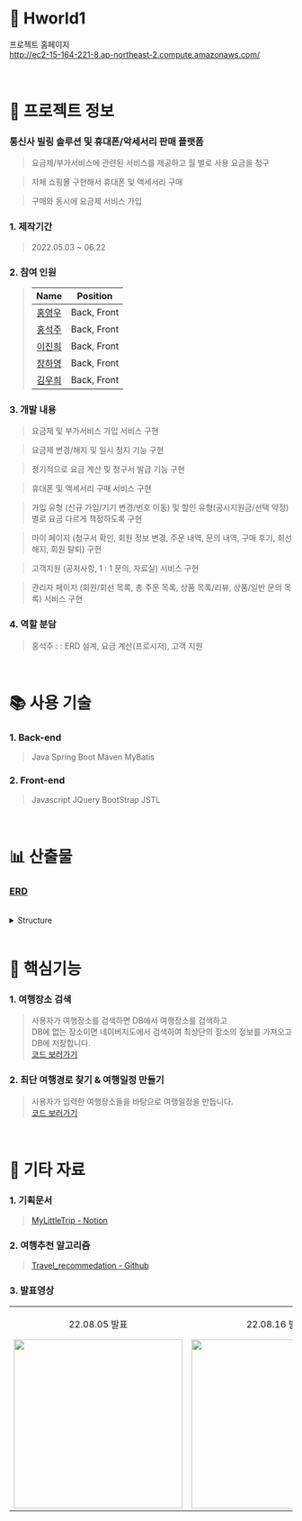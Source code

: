 # :iphone: Hworld1

프로젝트 홈페이지  
http://ec2-15-164-221-8.ap-northeast-2.compute.amazonaws.com/

<br />

# 📃 프로젝트 정보

### 통신사 빌링 솔루션 및 휴대폰/악세서리 판매 플랫폼 
> 요금제/부가서비스에 관련된 서비스를 제공하고 월 별로 사용 요금을 청구

> 자체 쇼핑몰 구현해서 휴대폰 및 액세서리 구매

> 구매와 동시에 요금제 서비스 가입

### 1. 제작기간

> 2022.05.03 ~ 06.22

### 2. 참여 인원

> |                    Name                    |  Position   |
> | :----------------------------------------: | :---------: |
> |   [홍영우](https://github.com/YU3727)       | Back, Front |
> |   [홍석주](https://github.com/qwdfd1)       | Back, Front |
> |   [이진희](https://github.com/zinny912)     | Back, Front |
> |   [장하영](https://github.com/beaver10)     | Back, Front |   
> |   [김우희](https://github.com/WooheeKim)    | Back, Front |

### 3. 개발 내용
> 요금제 및 부가서비스 가입 서비스 구현

> 요금제 변경/해지 및 일시 정지 기능 구현

> 정기적으로 요금 계산 및 청구서 발급 기능 구현

> 휴대폰 및 액세서리 구매 서비스 구현

> 가입 유형 (신규 가입/기기 변경/번호 이동) 및 할인 유형(공시지원금/선택 약정) 별로 요금 다르게 책정하도록 구현

> 마이 페이지 (청구서 확인, 회원 정보 변경, 주문 내역, 문의 내역, 구매 후기, 회선 해지, 회원 탈퇴) 구현

> 고객지원 (공지사항, 1 : 1 문의, 자료실) 서비스 구현

> 관리자 페이지 (회원/회선 목록, 총 주문 목록, 상품 목록/리뷰, 상품/일반 문의 목록) 서비스 구현

### 4. 역할 분담

> 홍석주  : : ERD 설계, 요금 계산(프로시저), 고객 지원

<br />

# 📚 사용 기술

### 1. Back-end

> Java
> Spring Boot
> Maven
> MyBatis  

### 2. Front-end

> Javascript
> JQuery
> BootStrap
> JSTL

<br />

# 📊 산출물

<a href="https://github.com/qwdfd1/Hworld/blob/master/document/%5BH%20world%5D%201%EC%A1%B0%20ERD.png"><h3>ERD</h3></a>

<br />

<details>
<summary>Structure</summary>
<div markdown="1" style="padding-left: 15px;">
<img src="https://user-images.githubusercontent.com/68724828/186079270-28793ba1-466e-421f-baf2-563b890c926f.png" />
</div>
</details>

<br />

# 🔑 핵심기능

### 1. 여행장소 검색

> 사용자가 여행장소를 검색하면 DB에서 여행장소를 검색하고  
> DB에 없는 장소이면 네이버지도에서 검색하여 최상단의 장소의 정보를 가져오고 DB에 저장합니다.  
> [코드 보러가기](https://github.com/kimphysicsman/MyLittelTrip_backend/blob/5aa46e9ed2065045df17cc45baa41a9a2901b46b/recommend/functions/parsing.py#L64)

### 2. 최단 여행경로 찾기 & 여행일정 만들기

> 사용자가 입력한 여행장소들을 바탕으로 여행일정을 만듭니다.  
> [코드 보러가기](https://github.com/kimphysicsman/MyLittelTrip_backend/blob/5aa46e9ed2065045df17cc45baa41a9a2901b46b/recommend/functions/schedule.py#L14)

<br />

# 📕 기타 자료

### 1. 기획문서

> [MyLittleTrip - Notion](https://www.notion.so/kimphysicsman/MLT-My-Little-Trip-716433a2fc8940d9870bd83b63570646?v=0c42e849923d4449aade69046bf597d1)

### 2. 여행추천 알고리즘

> [Travel_recommedation - Github](https://github.com/kimphysicsman/Travel_recommedation)

### 3. 발표영상

<table>
  <tbody>
    <tr>
      <td>
        <p align="center"> 22.08.05 발표 </p>
        <a href="https://www.youtube.com/watch?v=6B0DSjvsqj0&t=1s" title="MyLittleTrip 중간발표">
          <img align="center" src="https://user-images.githubusercontent.com/68724828/186087151-e0f0ebed-08c1-4a99-9af0-a8c48c536205.png" width="300" >
        </a>
      </td>
      <td>
        <p align="center"> 22.08.16 발표 </p>
        <a href="https://youtu.be/9eoYpRqTZUU" title="MyLittleTrip 최종발표">
          <img align="center" src="https://user-images.githubusercontent.com/68724828/186087151-e0f0ebed-08c1-4a99-9af0-a8c48c536205.png" width="300" >
        </a>
      </td>
    </tr>
  </tbody>
</table>
